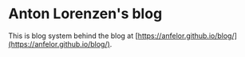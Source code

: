 # Anton Lorenzen's blog

This is blog system behind the blog at [https://anfelor.github.io/blog/](https://anfelor.github.io/blog/).

